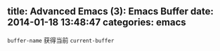 title: Advanced Emacs (3): Emacs Buffer
date: 2014-01-18 13:48:47
categories: emacs
---


`buffer-name` 获得当前
`current-buffer`


